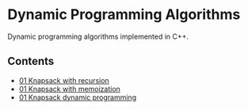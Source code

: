 # Dynamic Programming Algorithms

Dynamic programming algorithms implemented in C++.

## Contents

- [01 Knapsack with recursion](src/knapsack/knapsack.cpp)
- [01 Knapsack with memoization](src/knapsack/knapsack.cpp)
- [01 Knapsack dynamic programming](src/knapsack/knapsack.cpp)

